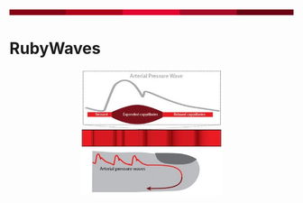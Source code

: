 <p align="center"><img src="https://github.com/TiagoPaulaSilva/RubyWaves/blob/main/Assets/RubyColerPalette.jpg" width="100%" height="1%"></p>

# RubyWaves
<p align="center"><img src="https://github.com/TiagoPaulaSilva/RubyWaves/blob/main/Assets/FingerWaves.jpg" width="50%" height="50%"></p>
